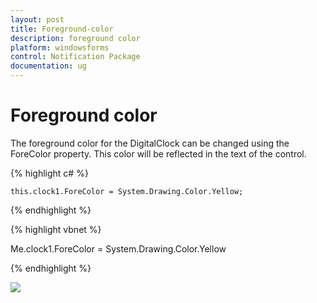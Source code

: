 ```yaml
---
layout: post
title: Foreground-color
description: foreground color
platform: windowsforms
control: Notification Package 
documentation: ug
---
```


# Foreground color

The foreground color for the DigitalClock can be changed using the ForeColor property. This color will be reflected in the text of the control.

{% highlight c# %}            

    this.clock1.ForeColor = System.Drawing.Color.Yellow;

{% endhighlight %}



{% highlight vbnet %}

   Me.clock1.ForeColor = System.Drawing.Color.Yellow

{% endhighlight %}

![](Overview_images/Overview_img108.png) 



